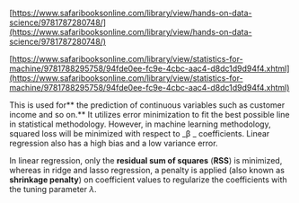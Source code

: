 [https://www.safaribooksonline.com/library/view/hands-on-data-science/9781787280748/](https://www.safaribooksonline.com/library/view/hands-on-data-science/9781787280748/)

[https://www.safaribooksonline.com/library/view/statistics-for-machine/9781788295758/94fde0ee-fc9e-4cbc-aac4-d8dc1d9d94f4.xhtml](https://www.safaribooksonline.com/library/view/statistics-for-machine/9781788295758/94fde0ee-fc9e-4cbc-aac4-d8dc1d9d94f4.xhtml)

This is used for** the prediction of continuous variables such as customer income and so on.** It utilizes error minimization to fit the best possible line in statistical methodology. However, in machine learning methodology, squared loss will be minimized with respect to  _β _ coefficients. Linear regression also has a high bias and a low variance error.



In linear regression, only the **residual sum of squares** \(**RSS**\) is minimized, whereas in ridge and lasso regression, a penalty is applied \(also known as **shrinkage penalty**\) on coefficient values to regularize the coefficients with the tuning parameter _λ_.

